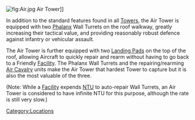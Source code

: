 ![](Air.jpg "fig:Air.jpg") Air Tower\]\]

In addition to the standard features found in all
[Towers](Towers "wikilink"), the Air Tower is equipped with two
[Phalanx](Phalanx "wikilink") Wall Turrets on the roof walkway, greatly
increasing their tactical value, and providing reasonably robust defence
against infantry or vehicular assault.

The Air Tower is further equipped with two [Landing
Pads](Landing_Pad "wikilink") on the top of the roof, allowing Aircraft
to quickly repair and rearm without having to go back to a Friendly
[Facility](Facility "wikilink"). The Phalanx Wall Turrets and the
repairing/rearming [Air Cavalry](Air_Cavalry "wikilink") units make the
Air Tower that hardest Tower to capture but it is also the most valuable
of the three.

(Note: While a [Facility](Facility "wikilink") expends
[NTU](NTU "wikilink") to auto-repair Wall Turrets, an Air Tower is
considered to have infinite NTU for this purpose, although the rate is
still very slow.)

[Category:Locations](Category:Locations "wikilink")